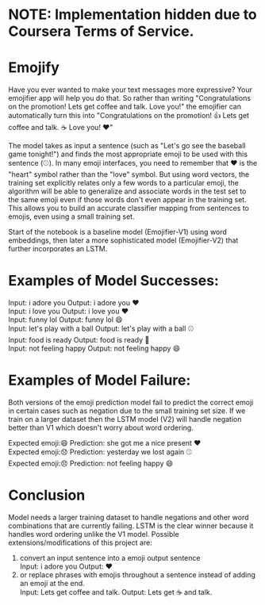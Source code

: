 # NOTE: Implementation hidden due to Coursera Terms of Service.

# Emojify  
Have you ever wanted to make your text messages more expressive? Your emojifier app will help you do that. So rather than writing "Congratulations on the promotion! Lets get coffee and talk. Love you!" the emojifier can automatically turn this into "Congratulations on the promotion! 👍 Lets get coffee and talk. ☕️ Love you! ❤️"  

The model takes as input a sentence (such as "Let's go see the baseball game tonight!") and finds the most appropriate emoji to be used with this sentence (⚾️). In many emoji interfaces, you need to remember that  ❤️  is the "heart" symbol rather than the "love" symbol. But using word vectors, the training set explicitly relates only a few words to a particular emoji, the algorithm will be able to generalize and associate words in the test set to the same emoji even if those words don't even appear in the training set. This allows you to build an accurate classifier mapping from sentences to emojis, even using a small training set.

Start of the notebook is a baseline model (Emojifier-V1) using word embeddings, then later a more sophisticated model (Emojifier-V2) that further incorporates an LSTM.

# Examples of Model Successes:
Input: i adore you              Output: i adore you ❤️  
Input: i love you               Output: i love you ❤️  
Input: funny lol                Output: funny lol 😄  
Input: let's play with a ball   Output: let's play with a ball ⚾  
Input: food is ready            Output: food is ready 🍴  
Input: not feeling happy        Output: not feeling happy 😄  
  
# Examples of Model Failure:
Both versions of the emoji prediction model fail to predict the correct emoji in certain cases such as negation due to the small training set size. If we train on a larger dataset then the LSTM model (V2) will handle negation better than V1 which doesn't worry about word ordering.  
  
Expected emoji:😄   Prediction: she got me a nice present	❤️   
Expected emoji:😞   Prediction: yesterday we lost again	⚾  
Expected emoji:😞   Prediction: not feeling happy 😄  

# Conclusion  
Model needs a larger training dataset to handle negations and other word combinations that are currently failing. LSTM is the clear winner because it handles word ordering unlike the V1 model. Possible extensions/modifications of this project are:   
1) convert an input sentence into a emoji output sentence   
   Input: i adore you    Output: ❤️ 
2) or replace phrases with emojis throughout a sentence instead of adding an emoji at the end.  
   Input: Lets get coffee and talk.  Output: Lets get ☕️ and talk.
